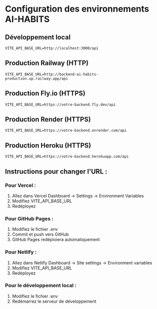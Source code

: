 # Configuration des environnements AI-HABITS

## Développement local
```env
VITE_API_BASE_URL=http://localhost:3000/api
```

## Production Railway (HTTP)
```env
VITE_API_BASE_URL=http://backend-ai-habits-production.up.railway.app/api
```

## Production Fly.io (HTTPS)
```env
VITE_API_BASE_URL=https://votre-backend.fly.dev/api
```

## Production Render (HTTPS)
```env
VITE_API_BASE_URL=https://votre-backend.onrender.com/api
```

## Production Heroku (HTTPS)
```env
VITE_API_BASE_URL=https://votre-backend.herokuapp.com/api
```

## Instructions pour changer l'URL :

### Pour Vercel :
1. Allez dans Vercel Dashboard → Settings → Environment Variables
2. Modifiez VITE_API_BASE_URL
3. Redéployez

### Pour GitHub Pages :
1. Modifiez le fichier .env
2. Commit et push vers GitHub
3. GitHub Pages redéploiera automatiquement

### Pour Netlify :
1. Allez dans Netlify Dashboard → Site settings → Environment variables
2. Modifiez VITE_API_BASE_URL
3. Redéployez

### Pour le développement local :
1. Modifiez le fichier .env
2. Redémarrez le serveur de développement
